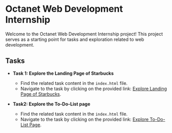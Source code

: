 
# Octanet Web Development Internship

Welcome to the Octanet Web Development Internship project! This project serves as a starting point for tasks and exploration related to web development.




## Tasks

- **Task 1: Explore the Landing Page of Starbucks**
  - Find the related task content in the `index.html` file.
  - Navigate to the task by clicking on the provided link:
    [Explore Landing Page of Starbucks](https://ranjan7205.github.io/OCTANET_JANUARY/Landing%20Page/index.html).

- **Task2: Explore the To-Do-List page**
  - Find the related task content in the `index.html` file.
  - Navigate to the task by clicking on the provided link:
    [Explore To-Do-List Page](https://ranjan7205.github.io/OCTANET_JANUARY/todo/index.html).

